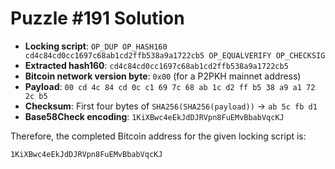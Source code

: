 # Puzzle #191 Solution

- **Locking script**: `OP_DUP OP_HASH160 cd4c84cd0cc1697c68ab1cd2ffb538a9a1722cb5 OP_EQUALVERIFY OP_CHECKSIG`
- **Extracted hash160**: `cd4c84cd0cc1697c68ab1cd2ffb538a9a1722cb5`
- **Bitcoin network version byte**: `0x00` (for a P2PKH mainnet address)
- **Payload**: `00 cd 4c 84 cd 0c c1 69 7c 68 ab 1c d2 ff b5 38 a9 a1 72 2c b5`
- **Checksum**: First four bytes of `SHA256(SHA256(payload))` → `ab 5c fb d1`
- **Base58Check encoding**: `1KiXBwc4eEkJdDJRVpn8FuEMvBbabVqcKJ`

Therefore, the completed Bitcoin address for the given locking script is:

```
1KiXBwc4eEkJdDJRVpn8FuEMvBbabVqcKJ
```
